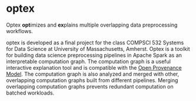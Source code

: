 # optex
Optex **opt**imizes and **ex**plains multiple overlapping data preprocessing workflows.

optex is developed as a final project for the class COMPSCI 532 Systems for Data Science at University of Massachusetts, Amherst. Optex is a toolkit for building data science preprocessing pipelines in Apache Spark as an interpretable computation graph. The computation graph is a useful interactive explanation tool and is compatible with the [Open Provenance Model](https://www.sciencedirect.com/science/article/abs/pii/S0167739X10001275). The computation graph is also analyzed and merged with other, overlapping computation graphs built from different pipelines. Merging overlapping computation graphs prevents redundant computation on batched workloads.
